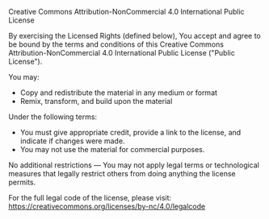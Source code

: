 Creative Commons Attribution-NonCommercial 4.0 International Public License

By exercising the Licensed Rights (defined below), You accept and agree to be bound by the terms and conditions of this Creative Commons Attribution-NonCommercial 4.0 International Public License ("Public License").

You may:
- Copy and redistribute the material in any medium or format
- Remix, transform, and build upon the material

Under the following terms:
- You must give appropriate credit, provide a link to the license, and indicate if changes were made.
- You may not use the material for commercial purposes.

No additional restrictions — You may not apply legal terms or technological measures that legally restrict others from doing anything the license permits.

For the full legal code of the license, please visit: https://creativecommons.org/licenses/by-nc/4.0/legalcode
